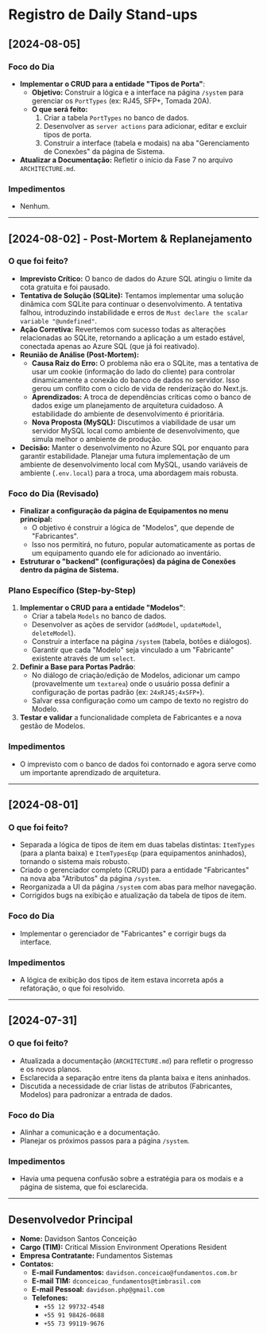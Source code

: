 # Registro de Daily Stand-ups

## [2024-08-05]

### Foco do Dia
- **Implementar o CRUD para a entidade "Tipos de Porta"**:
    - **Objetivo:** Construir a lógica e a interface na página `/system` para gerenciar os `PortTypes` (ex: RJ45, SFP+, Tomada 20A).
    - **O que será feito:**
        1. Criar a tabela `PortTypes` no banco de dados.
        2. Desenvolver as `server actions` para adicionar, editar e excluir tipos de porta.
        3. Construir a interface (tabela e modais) na aba "Gerenciamento de Conexões" da página de Sistema.
- **Atualizar a Documentação:** Refletir o início da Fase 7 no arquivo `ARCHITECTURE.md`.

### Impedimentos
- Nenhum.

---

## [2024-08-02] - Post-Mortem & Replanejamento

### O que foi feito?
- **Imprevisto Crítico:** O banco de dados do Azure SQL atingiu o limite da cota gratuita e foi pausado.
- **Tentativa de Solução (SQLite):** Tentamos implementar uma solução dinâmica com SQLite para continuar o desenvolvimento. A tentativa falhou, introduzindo instabilidade e erros de `Must declare the scalar variable "@undefined"`.
- **Ação Corretiva:** Revertemos com sucesso todas as alterações relacionadas ao SQLite, retornando a aplicação a um estado estável, conectada apenas ao Azure SQL (que já foi reativado).
- **Reunião de Análise (Post-Mortem):**
  - **Causa Raiz do Erro:** O problema não era o SQLite, mas a tentativa de usar um cookie (informação do lado do cliente) para controlar dinamicamente a conexão do banco de dados no servidor. Isso gerou um conflito com o ciclo de vida de renderização do Next.js.
  - **Aprendizados:** A troca de dependências críticas como o banco de dados exige um planejamento de arquitetura cuidadoso. A estabilidade do ambiente de desenvolvimento é prioritária.
  - **Nova Proposta (MySQL):** Discutimos a viabilidade de usar um servidor MySQL local como ambiente de desenvolvimento, que simula melhor o ambiente de produção.
- **Decisão:** Manter o desenvolvimento no Azure SQL por enquanto para garantir estabilidade. Planejar uma futura implementação de um ambiente de desenvolvimento local com MySQL, usando variáveis de ambiente (`.env.local`) para a troca, uma abordagem mais robusta.

### Foco do Dia (Revisado)
- **Finalizar a configuração da página de Equipamentos no menu principal:**
  - O objetivo é construir a lógica de "Modelos", que depende de "Fabricantes".
  - Isso nos permitirá, no futuro, popular automaticamente as portas de um equipamento quando ele for adicionado ao inventário.
- **Estruturar o "backend" (configurações) da página de Conexões dentro da página de Sistema.**

### Plano Específico (Step-by-Step)
1.  **Implementar o CRUD para a entidade "Modelos"**:
    - Criar a tabela `Models` no banco de dados.
    - Desenvolver as ações de servidor (`addModel`, `updateModel`, `deleteModel`).
    - Construir a interface na página `/system` (tabela, botões e diálogos).
    - Garantir que cada "Modelo" seja vinculado a um "Fabricante" existente através de um `select`.
2.  **Definir a Base para Portas Padrão**:
    - No diálogo de criação/edição de Modelos, adicionar um campo (provavelmente um `textarea`) onde o usuário possa definir a configuração de portas padrão (ex: `24xRJ45;4xSFP+`).
    - Salvar essa configuração como um campo de texto no registro do Modelo.
3.  **Testar e validar** a funcionalidade completa de Fabricantes e a nova gestão de Modelos.

### Impedimentos
- O imprevisto com o banco de dados foi contornado e agora serve como um importante aprendizado de arquitetura.

---

## [2024-08-01]

### O que foi feito?
- Separada a lógica de tipos de item em duas tabelas distintas: `ItemTypes` (para a planta baixa) e `ItemTypesEqp` (para equipamentos aninhados), tornando o sistema mais robusto.
- Criado o gerenciador completo (CRUD) para a entidade "Fabricantes" na nova aba "Atributos" da página `/system`.
- Reorganizada a UI da página `/system` com abas para melhor navegação.
- Corrigidos bugs na exibição e atualização da tabela de tipos de item.

### Foco do Dia
- Implementar o gerenciador de "Fabricantes" e corrigir bugs da interface.

### Impedimentos
- A lógica de exibição dos tipos de item estava incorreta após a refatoração, o que foi resolvido.

---

## [2024-07-31]

### O que foi feito?
- Atualizada a documentação (`ARCHITECTURE.md`) para refletir o progresso e os novos planos.
- Esclarecida a separação entre itens da planta baixa e itens aninhados.
- Discutida a necessidade de criar listas de atributos (Fabricantes, Modelos) para padronizar a entrada de dados.

### Foco do Dia
- Alinhar a comunicação e a documentação.
- Planejar os próximos passos para a página `/system`.

### Impedimentos
- Havia uma pequena confusão sobre a estratégia para os modais e a página de sistema, que foi esclarecida.
---

## Desenvolvedor Principal

- **Nome:** Davidson Santos Conceição
- **Cargo (TIM):** Critical Mission Environment Operations Resident
- **Empresa Contratante:** Fundamentos Sistemas
- **Contatos:**
  - **E-mail Fundamentos:** `davidson.conceicao@fundamentos.com.br`
  - **E-mail TIM:** `dconceicao_fundamentos@timbrasil.com`
  - **E-mail Pessoal:** `davidson.php@gmail.com`
  - **Telefones:**
    - `+55 12 99732-4548`
    - `+55 91 98426-0688`
    - `+55 73 99119-9676`
